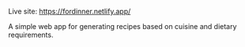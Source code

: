 Live site: https://fordinner.netlify.app/

A simple web app for generating recipes based on cuisine and dietary requirements.
